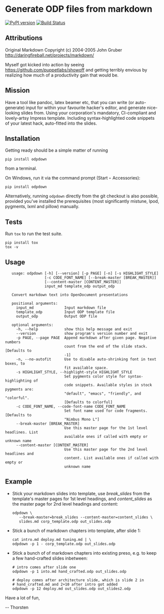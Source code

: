 # Generate ODP files from markdown

[![PyPI version](https://badge.fury.io/py/odpdown.svg)](http://badge.fury.io/py/odpdown)
[![Build Status](https://travis-ci.org/thorstenb/odpdown.svg?branch=master)](https://travis-ci.org/thorstenb/odpdown)

## Attributions

Original Markdown Copyright (c) 2004-2005 John Gruber
http://daringfireball.net/projects/markdown/

Myself got kicked into action by seeing
https://github.com/puppetlabs/showoff and getting terribly envious by
realizing how much of a productivity gain that would be.

## Mission

Have a tool like pandoc, latex beamer etc, that you can write (or
auto-generate) input for within your favourite hacker's editor, and
generate nice-looking slides from. Using your corporation's mandatory,
CI-compliant and lovely-artsy Impress template. Including
syntax-highlighted code snippets of your latest hack, auto-fitted into
the slides.

## Installation

Getting ready should be a simple matter of running

    pip install odpdown

from a terminal.

On Windows, run it via the command prompt (Start ‣ Accessories):

    pip install odpdown

Alternatively, running `odpdown` directly from the git checkout is
also possible, provided you've installed the prerequisites (most
significantly mistune, lpod, pygments, lxml and pillow) manually.

## Tests

Run `tox` to run the test suite.

    pip install tox
    tox -v


## Usage

       usage: odpdown [-h] [--version] [-p PAGE] [-n] [-s HIGHLIGHT_STYLE]
                      [-c CODE_FONT_NAME] [--break-master [BREAK_MASTER]]
                      [--content-master [CONTENT_MASTER]]
                      input_md template_odp output_odp

       Convert markdown text into OpenDocument presentations

       positional arguments:
         input_md              Input markdown file
         template_odp          Input ODP template file
         output_odp            Output ODP file

       optional arguments:
         -h, --help            show this help message and exit
         --version             show program's version number and exit
         -p PAGE, --page PAGE  Append markdown after given page. Negative numbers
                               count from the end of the slide stack. [Defaults to
                               -1]
         -n, --no-autofit      Use to disable auto-shrinking font in text boxes, to
                               fit available space.
         -s HIGHLIGHT_STYLE, --highlight-style HIGHLIGHT_STYLE
                               Set pygments color style for syntax-highlighting of
                               code snippets. Available styles in stock pygments are:
                               "default", "emacs", "friendly", and "colorful".
                               [Defaults to colorful]
         -c CODE_FONT_NAME, --code-font-name CODE_FONT_NAME
                               Set font name used for code fragments. [Defaults to
                               "Nimbus Mono L"]
         --break-master [BREAK_MASTER]
                               Use this master page for the 1st level headlines. List
                               available ones if called with empty or unknown name
         --content-master [CONTENT_MASTER]
                               Use this master page for the 2nd level headlines and
                               content. List available ones if called with empty or
                               unknown name

## Example

* Stick your markdown slides into template, use _break_slides_
  from the template's master pages for 1st level headings, and
  _content_slides_  as the master page for 2nd level headings and content:

      odpdown \
         --break-master=break_slides --content-master=content_slides \
         slides.md corp_template.odp out_slides.odp

* Stick a bunch of markdown chapters into template,
  after slide 1:

      cat intro.md deploy.md tuning.md | \
      odpdown -p 1 - corp_template.odp out_slides.odp

* Stick a bunch of of markdown chapters into existing preso, e.g. to
  keep a few hand-crafted slides inbetween:

      # intro comes after slide one
      odpdown -p 1 into.md hand_crafted.odp out_slides.odp

      # deploy comes after architecture slide, which is slide 2 in
      # hand_crafted.md and 2+10 after intro got added
      odpdown -p 12 deploy.md out_slides.odp out_slides2.odp

Have a lot of fun,

-- Thorsten
